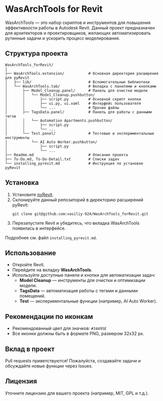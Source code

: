 # WasArchTools for Revit

WasArchTools — это набор скриптов и инструментов для повышения эффективности работы в Autodesk Revit. Данный проект предназначен для архитекторов и проектировщиков, желающих автоматизировать рутинные задачи и ускорить процесс моделирования.

## Структура проекта

```
WasArchTools_forRevit/
│
├── WasArchTools.extension/           # Основная директория расширения для pyRevit
│   ├── lib/                          # Вспомогательные библиотеки
│   └── WasArchTools.tab/             # Вкладка с панелями и кнопками
│       ├── Model_Cleanup.panel/      # Панель для очистки модели
│       │   └── Model_Cleanup.pushbutton/
│       │       ├── script.py         # Основной скрипт кнопки
│       │       ├── ui.py, ui.xaml    # Интерфейс пользователя
│       │       └── ...               # Прочие файлы
│       ├── TagsData.panel/           # Панель для работы с данными тегов
│       │   └── Automation Apartments.pushbutton/
│       │       ├── script.py
│       │       └── ...
│       └── Test.panel/               # Тестовые и экспериментальные инструменты
│           └── AI Auto Worker.pushbutton/
│               ├── script.py
│               └── ...
├── Readme.md                         # Описание проекта
├── To-Do.md, To-Do-Detail.txt        # Списки задач
└── installing_pyrevit.md             # Инструкция по установке pyRevit
```

## Установка

1. Установите [pyRevit](https://github.com/pyrevitlabs/pyRevit/releases).
2. Склонируйте данный репозиторий в директорию расширений pyRevit:
   ```
   git clone git@github.com:vasiliy-924/WasArchTools_forRevit.git
   ```
3. Перезапустите Revit и убедитесь, что вкладка WasArchTools появилась в интерфейсе.

Подробнее см. файл `installing_pyrevit.md`.

## Использование

- Откройте Revit.
- Перейдите на вкладку **WasArchTools**.
- Используйте доступные панели и кнопки для автоматизации задач:
  - **Model Cleanup** — инструменты для очистки и оптимизации модели.
  - **TagsData** — автоматизация работы с тегами и данными помещений.
  - **Test** — экспериментальные функции (например, AI Auto Worker).

## Рекомендации по иконкам

- Рекомендованный цвет для значков: `#34495E`
- Все иконки должны быть в формате PNG, размером 32x32 px.

## Вклад в проект

Pull requests приветствуются! Пожалуйста, создавайте задачи и обсуждайте новые функции через Issues.

## Лицензия

Уточните лицензию для вашего проекта (например, MIT, GPL и т.д.).
